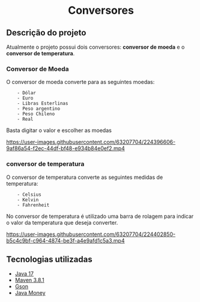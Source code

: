 <h1 align = "center">Conversores</h1>

<h2> Descrição do projeto</h2>

Atualmente o projeto possui dois conversores: **conversor de moeda** e o **conversor de temperatura**.

<h3>Conversor de Moeda</h3>
O conversor de moeda converte para as seguintes moedas:

        - Dólar
        - Euro
        - Libras Esterlinas 
        - Peso argentino 
        - Peso Chileno
        - Real

Basta digitar o valor e escolher as moedas

https://user-images.githubusercontent.com/63207704/224396606-9af86a54-f2ec-44df-bf48-e934b84e0ef2.mp4

<h3>conversor de temperatura</h3>
O conversor de temperatura converte as seguintes medidas de temperatura:

        - Celsius
        - Kelvin
        - Fahrenheit

No conversor de temperatura é utilizado uma barra de rolagem para indicar o valor da temperatura que deseja converter.

https://user-images.githubusercontent.com/63207704/224402850-b5c4c9bf-c964-4874-be3f-a4e9afd1c5a3.mp4

<h2> Tecnologias utilizadas</h2>

<ul>
        <li><a href="https://www.oracle.com/java/technologies/javase/jdk17-archive-downloads.html">Java 17</a></li>
        <li><a href="https://maven.apache.org/"> Maven 3.8.1</a> </li>
        <li><a href="https://github.com/google/gson">Gson</a></li>
        <li><a href="https://javamoney.github.io/">Java Money</a></li>
</ul>



